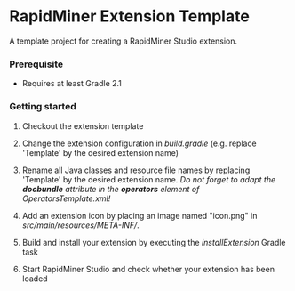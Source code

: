 RapidMiner Extension Template
=============================

A template project for creating a RapidMiner Studio extension. 

### Prerequisite
* Requires at least Gradle 2.1

### Getting started
1. Checkout the extension template

2. Change the extension configuration in _build.gradle_ (e.g. replace 'Template' by the desired extension name)

3. Rename all Java classes and resource file names by replacing 'Template' by the desired extension name.
 _Do not forget to adapt the **docbundle** attribute in the **operators** element of OperatorsTemplate.xml!_

4. Add an extension icon by placing an image named "icon.png" in  _src/main/resources/META-INF/_. 

5. Build and install your extension by executing the _installExtension_ Gradle task 

6. Start RapidMiner Studio and check whether your extension has been loaded

